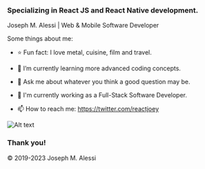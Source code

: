 ### Specializing in React JS and React Native development.
Joseph M. Alessi | Web & Mobile Software Developer

Some things about me:

- ⭐ Fun fact: I love metal, cuisine, film and travel.
- 🌱 I’m currently learning more advanced coding concepts.
- 💬 Ask me about whatever you think a good question may be.
- 🔭 I'm currently working as a Full-Stack Software Developer.

- 📫 How to reach me: https://twitter.com/reactjoey

![Alt text](https://avatars.githubusercontent.com/u/46306007?v=4 "JoeSoftware hero banner with text containing: 'Twitter profile'")

### Thank you!

© 2019-2023 Joseph M. Alessi
